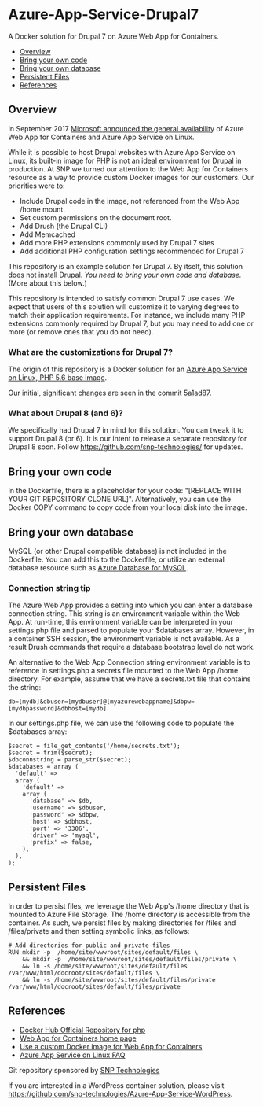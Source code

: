 # Azure-App-Service-Drupal7
A Docker solution for Drupal 7 on Azure Web App for Containers.

* [Overview](#overview)
* [Bring your own code](#byo-code)
* [Bring your own database](#byo-database)
* [Persistent Files](#files)
* [References](#references)


<a id="overview"></a>
## Overview

In September 2017 [Microsoft announced the general availability](https://azure.microsoft.com/en-us/blog/general-availability-of-app-service-on-linux-and-web-app-for-containers/) of Azure Web App for Containers and Azure App Service on Linux.

While it is possible to host Drupal websites with Azure App Service on Linux, its built-in image for PHP is not an ideal environment for Drupal in production. At SNP we turned our attention to the Web App for Containers resource as a way to provide custom Docker images for our customers. Our priorities were to:

* Include Drupal code in the image, not referenced from the Web App /home mount.
* Set custom permissions on the document root.
* Add Drush (the Drupal CLI) 
* Add Memcached
* Add more PHP extensions commonly used by Drupal 7 sites
* Add additional PHP configuration settings recommended for Drupal 7

This repository is an example solution for Drupal 7. By itself, this solution does not install Drupal. *You need to bring your own code and database.* (More about this below.) 

This repository is intended to satisfy common Drupal 7 use cases. We expect that users of this solution will customize it to varying degrees to match their application requirements. For instance, we include many PHP extensions commonly required by Drupal 7, but you may need to add one or more (or remove ones that you do not need).

### What are the customizations for Drupal 7?

The origin of this repository is a Docker solution for an [Azure App Service on Linux, PHP 5.6 base image](https://github.com/Azure-App-Service/php/tree/master/5.6.21-apache).

Our initial, significant changes are seen in the commit [5a1ad87](https://github.com/snp-technologies/Azure-App-Service-Drupal7/commit/5a1ad87ed08831f8d95460deb739d066b4fe46c3).

### What about Drupal 8 (and 6)?

We specifically had Drupal 7 in mind for this solution. You can tweak it to support Drupal 8 (or 6). It is our intent to release a separate repository for Drupal 8 soon. Follow https://github.com/snp-technologies/ for updates.

<a id="byo-code"></a>
## Bring your own code

In the Dockerfile, there is a placeholder for your code: "[REPLACE WITH YOUR GIT REPOSITORY CLONE URL]". Alternatively, you can use the Docker COPY command to copy code from your local disk into the image.

<a id="byo-database"></a>
## Bring your own database

MySQL (or other Drupal compatible database) is not included in the Dockerfile. You can add this to the Dockerfile, or utilize an external database resource such as [Azure Database for MySQL](https://docs.microsoft.com/en-us/azure/mysql/).

### Connection string tip

The Azure Web App provides a setting into which you can enter a database connection string. This string is an environment variable within the Web App. At run-time, this environment variable can be interpreted in your settings.php file and parsed to populate your $databases array. However, in a container SSH session, the environment variable is not available. As a result Drush commands that require a database bootstrap level do not work.

An alternative to the Web App Connection string environment variable is to reference in settings.php a secrets file mounted to the Web App /home directory. For example, assume that we have a secrets.txt file that contains the string:
```
db=[mydb]&dbuser=[mydbuser]@[myazurewebappname]&dbpw=[mydbpassword]&dbhost=[mydb]
```
In our settings.php file, we can use the following code to populate the $databases array:
```
$secret = file_get_contents('/home/secrets.txt');
$secret = trim($secret);
$dbconnstring = parse_str($secret);
$databases = array (
  'default' => 
  array (
    'default' => 
    array (
      'database' => $db,
      'username' => $dbuser,
      'password' => $dbpw,
      'host' => $dbhost,
      'port' => '3306',
      'driver' => 'mysql',
      'prefix' => false,
    ),
  ),
);
```
<a id="files"></a>
## Persistent Files

In order to persist files, we leverage the Web App's /home directory that is mounted to Azure File Storage. The /home directory is accessible from the container. As such, we persist files by making directories for /files and /files/private and then setting symbolic links, as follows:
```
# Add directories for public and private files
RUN mkdir -p  /home/site/wwwroot/sites/default/files \
    && mkdir -p  /home/site/wwwroot/sites/default/files/private \
    && ln -s /home/site/wwwroot/sites/default/files  /var/www/html/docroot/sites/default/files \
    && ln -s /home/site/wwwroot/sites/default/files/private  /var/www/html/docroot/sites/default/files/private
```
<a id="references"></a>
## References

* [Docker Hub Official Repository for php](https://hub.docker.com/r/_/php/)
* [Web App for Containers home page](https://azure.microsoft.com/en-us/services/app-service/containers/)
* [Use a custom Docker image for Web App for Containers](https://docs.microsoft.com/en-us/azure/app-service/containers/tutorial-custom-docker-image)
* [Azure App Service on Linux FAQ](https://docs.microsoft.com/en-us/azure/app-service/containers/app-service-linux-faq)

Git repository sponsored by [SNP Technologies](https://www.snp.com)

If you are interested in a WordPress container solution, please visit https://github.com/snp-technologies/Azure-App-Service-WordPress.
